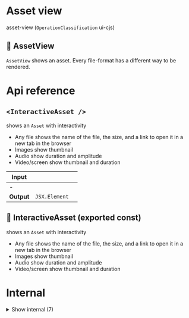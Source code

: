 # Asset view

asset-view (`OperationClassification` ui-cjs)


## 📁 AssetView

`AssetView` shows an asset. Every file-format has a different way to be rendered.




# Api reference

## `<InteractiveAsset />`

shows an `Asset` with interactivity

- Any file shows the name of the file, the size, and a link to open it in a new tab in the browser
- Images show thumbnail
- Audio show duration and amplitude
- Video/screen show thumbnail and duration


| Input      |    |    |
| ---------- | -- | -- |
| - | | |
| **Output** | `JSX.Element`   |    |



## 📄 InteractiveAsset (exported const)

shows an `Asset` with interactivity

- Any file shows the name of the file, the size, and a link to open it in a new tab in the browser
- Images show thumbnail
- Audio show duration and amplitude
- Video/screen show thumbnail and duration

# Internal

<details><summary>Show internal (7)</summary>
    
  # `<AssetView />`




| Input      |    |    |
| ---------- | -- | -- |
| props | { asset: `Asset`, <br />className?: string, <br />projectRelativeReferencingFilePath: string, <br />hideDownloadLink?: boolean, <br /> } |  |
| **Output** | `JSX.Element`   |    |



## itemGetBackendAssetUrl()

Get remote url for a `BackendAsset` in an `AugmentedAnyModelType` database model item.


| Input      |    |    |
| ---------- | -- | -- |
| config | { item: `AugmentedAnyModelType`, <br />backendAsset: `BackendAsset`, <br />isDownload?: boolean, <br /> } |  |
| **Output** | string   |    |



## `<ModelItemAssetView />`

| Input      |    |    |
| ---------- | -- | -- |
| - | | |
| **Output** | `JSX.Element`   |    |



## 📄 AssetView (exported const)

## 📄 defaultClassName (exported const)

## 📄 itemGetBackendAssetUrl (exported const)

Get remote url for a `BackendAsset` in an `AugmentedAnyModelType` database model item.


## 📄 ModelItemAssetView (exported const)

  </details>


